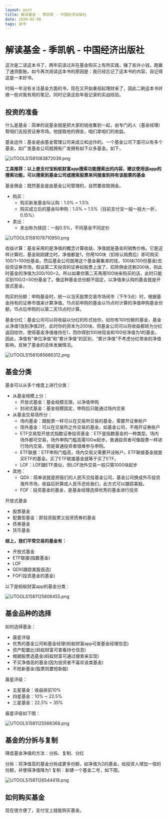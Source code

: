```yaml
---
layout: post
title: 解读基金 - 季凯帆 - 中国经济出版社
date: 2020-02-08
tags: 读书
---
```


# 解读基金 - 季凯帆 - 中国经济出版社

这次是二读这本书了，两年前读过并在基金购买上有所实践，赚了些许小钱，跑赢了通货膨胀。如今再次阅读这本书的原因是：我已经忘记了这本书的内容，自记得这是一本好书。

时隔一年没有关注基金方面的书，现在又开始重视起理财来了，因此二刷这本书并做一些对我有用的笔记，同时记录这些年我记录的实战经验。

## 投资的准备

什么是基金：简单的说基金就是把大家的钱收集到一起，由专门的人（基金经理）帮咱们去投资证券市场。他提取他的佣金，咱们拿咱们的收益。

基金运作：基金是由基金管理公司来成立和运作的。一个基金公司下面可以有多个基金，如广发基金公司就拥有广发拥有如下众多基金。如下，

![UTOOLS1581083872039.png](https://user-gold-cdn.xitu.io/2020/2/7/1701ff14af3bc1e5?w=424&h=858&f=png&s=92212)

**工具推荐：以上是支付宝蚂蚁财富app搜索功能搜索出的内容，建议使用该app的搜索功能，可以搜索到基金公司或搜索股票来间接查到持有该股票的基金**

基金佣金：既然基金是由基金公司管理的，自然要收取佣金。
+ 购买：
    + 购买新发基金叫认购：1.0% ~ 1.5%
    + 购买成立后的基金叫申购：1.0% ~ 1.5%（目前支付宝一般一般大一折，0.15%）
+ 卖出：
    + 卖出称为赎回：一般0.5%，不同基金不同定价

![UTOOLS1581078710950.png](https://user-gold-cdn.xitu.io/2020/2/7/1701fa28eaef4d2f?w=424&h=881&f=png&s=164097)

收益计算：基金采用的是净值的概念计算收益，净值就是基金的销售价格。它是这样计算的，基金刚刚建立时，净值都是1，你用100块（扣除认购费后）即可购买100/1=100份基金。然后基金公司就用这个基金募集来的钱，100块(100份基金)去投资证券市场，假设第二天投资的证券如股票上涨了，扣除佣金还剩200块，则此时基金的净值为200/100=2。所以如果你第二天再用100块来购买的话，此时只能买到100/2=50份基金了。像这种基金总份额不固定，以净值来认购的基金就是开放式基金。

购买的份额：申购基金时，统一以当天股票交易市场闭市（下午3点）时，根据基金持有的证券市值来计算净值。15点前申购的基金以15点时计算的净值申购基金份额，15点后申购的以第二天15点时计算。

基金分红：基金公司可以将收益以分红的形式给你，如你有100份额的基金，基金从净值1涨到净值2时，此时你的资本为200块。但基金公司可以将收益都转为分红返回给你，使得基金净值维持在1，而你得到100块现金和100份净值为1的基金。因此，净值有“单位净值”和“累计净值”的区别，“累计净值”不考虑分红带来的净值影响，反映了基金的总体发展情况。

![UTOOLS1581085666312.png](https://user-gold-cdn.xitu.io/2020/2/7/170200cae9135b74?w=424&h=880&f=png&s=145958)


## 基金分类
基金可以从多个维度上进行分类：
+ 从基金规模上分：
    + 开放式基金：基金规模无限，以净值申购
    + 封闭式基金：基金规模固定，申购后只能通过场内交易
+ 从基金交易场所分：
    + 场内基金：跟股票一样可以在交易所交易的基金，需要开证券账户
    + 场外基金：可以在交易所之外交易的基金，如基金公司，不用开证券账户
    + ETF交易型开放式指数证券投资基金：ETF是指数基金的一种类型。场内场外都可交易，场外申购门槛高需100w起步。普通投资者可像股票一样进行场内交易，但是普通投资者很难参与申购。
    + ETF联接：ETF申购门槛高，场内交易又需要开设账户。ETF联接基金就是买ETF的基金。买了ETF联接基金就等于买了ETF。
    + LOF：LOF跟ETF类似，但LOF场外交易一般只需1000块起步
+ 其他：
    + QDII：简单说就是把我们的人民币交给基金公司，基金公司换成外币投资海外市场，收益后折算成人民币还给我们，此方式可以跟踪美股。
    + FOF：投资基金的基金，是基金经理选择优秀的基金进行投资

开放式基金
+ 股票基金
+ 配置型基金：即投资股票又投资债券的基金
+ 债券基金
+ 货币基金

**综上，我们平常交易的基金有：**
+ 开放式基金
+ ETF联接(指数基金)
+ LOF
+ QDII(跟踪美股首选)
+ FOF(投资基金的基金)

以下是蚂蚁财富app的基金分类：

![UTOOLS1581125806455.png](https://user-gold-cdn.xitu.io/2020/2/8/1702271275b556dc?w=424&h=874&f=png&s=106321)

## 基金品种的选择

如何选择基金：
+ 晨星评级
+ 优秀的基金公司和基金经理(蚂蚁财富app可查基金经理信息)
+ 资产配置比(蚂蚁财富可查看持仓信息)
+ 根据股票选基金(蚂蚁财富可通过搜索来实现)
+ 不买净值高的基金(因为投资者不喜欢该类基金)
+ 不抢新基金(股票则要抢新股)


晨星评级：
+ 五星基金：收益排前10%
+ 四星基金：10% ~ 22.5%
+ 三星基金：22.5% ~ 35%

晨星评级如下图：

![UTOOLS1581125566368.png](https://user-gold-cdn.xitu.io/2020/2/8/170226d808cb26ed?w=424&h=846&f=png&s=156733)

## 基金的分拆与复制

降低基金净值的方法：分拆、复制、分红

分拆：将净值高的基金分拆成更多份额，如净值为2的基金，给投资人增加一倍的份额，并使得净值降为1
复制：新建一个基金二号，如下图。

![UTOOLS1581126544418.png](https://user-gold-cdn.xitu.io/2020/2/8/170227c6a42442fa?w=424&h=669&f=png&s=106936)

## 如何购买基金

现在很方便了，支付宝上就能购买基金。

